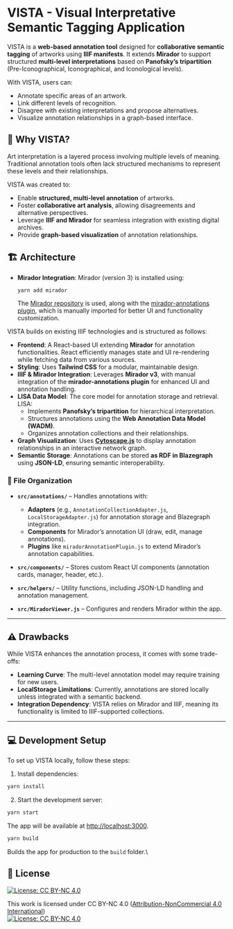 # VISTA - Visual Interpretative Semantic Tagging Application

VISTA is a **web-based annotation tool** designed for **collaborative semantic tagging** of artworks using **IIIF manifests**. It extends **Mirador** to support structured **multi-level interpretations** based on **Panofsky’s tripartition** (Pre-Iconographical, Iconographical, and Iconological levels).

With VISTA, users can:

- Annotate specific areas of an artwork.
- Link different levels of recognition.
- Disagree with existing interpretations and propose alternatives.
- Visualize annotation relationships in a graph-based interface.

## 🚀 Why VISTA?

Art interpretation is a layered process involving multiple levels of meaning. Traditional annotation tools often lack structured mechanisms to represent these levels and their relationships.

VISTA was created to:

- Enable **structured, multi-level annotation** of artworks.
- Foster **collaborative art analysis**, allowing disagreements and alternative perspectives.
- Leverage **IIIF and Mirador** for seamless integration with existing digital archives.
- Provide **graph-based visualization** of annotation relationships.

## 🏗️ Architecture

- **Mirador Integration**: Mirador (version 3) is installed using:

  ```bash
  yarn add mirador
  ```

  The [Mirador repository](https://github.com/ProjectMirador/mirador) is used, along with the [mirador-annotations plugin](https://github.com/ProjectMirador/mirador-annotations), which is manually imported for better UI and functionality customization.

VISTA builds on existing IIIF technologies and is structured as follows:

- **Frontend**: A React-based UI extending **Mirador** for annotation functionalities. React efficiently manages state and UI re-rendering while fetching data from various sources.
- **Styling**: Uses **Tailwind CSS** for a modular, maintainable design.
- **IIIF & Mirador Integration**: Leverages **Mirador v3**, with manual integration of the **mirador-annotations plugin** for enhanced UI and annotation handling.
- **LISA Data Model**: The core model for annotation storage and retrieval. LISA:
  - Implements **Panofsky’s tripartition** for hierarchical interpretation.
  - Structures annotations using the **Web Annotation Data Model (WADM)**.
  - Organizes annotation collections and their relationships.
- **Graph Visualization**: Uses **[Cytoscape.js](https://js.cytoscape.org/)** to display annotation relationships in an interactive network graph.
- **Semantic Storage**: Annotations can be stored **as RDF in Blazegraph** using **JSON-LD**, ensuring semantic interoperability.

### 📂 File Organization

- **`src/annotations/`** – Handles annotations with:

  - **Adapters** (e.g., `AnnotationCollectionAdapter.js`, `LocalStorageAdapter.js`) for annotation storage and Blazegraph integration.
  - **Components** for Mirador’s annotation UI (draw, edit, manage annotations).
  - **Plugins** like `miradorAnnotationPlugin.js` to extend Mirador’s annotation capabilities.

- **`src/components/`** – Stores custom React UI components (annotation cards, manager, header, etc.).

- **`src/helpers/`** – Utility functions, including JSON-LD handling and annotation management.

- **`src/MiradorViewer.js`** – Configures and renders Mirador within the app.

---

## ⚠️ Drawbacks

While VISTA enhances the annotation process, it comes with some trade-offs:

- **Learning Curve**: The multi-level annotation model may require training for new users.
- **LocalStorage Limitations**: Currently, annotations are stored locally unless integrated with a semantic backend.
- **Integration Dependency**: VISTA relies on Mirador and IIIF, meaning its functionality is limited to IIIF-supported collections.

---

## 💻 Development Setup

To set up VISTA locally, follow these steps:

1. Install dependencies:

```bash
yarn install
```

2. Start the development server:

```bash
yarn start
```

The app will be available at [http://localhost:3000](http://localhost:3000).

```bash
yarn build
```

Builds the app for production to the `build` folder.\

## 📜 License

[![License: CC BY-NC 4.0](https://img.shields.io/badge/License-CC%20BY--NC%204.0-lightgrey.svg)](https://creativecommons.org/licenses/by-nc/4.0/)

This work is licensed under CC BY-NC 4.0 ([Attribution-NonCommercial 4.0 International](https://creativecommons.org/licenses/by-nc/4.0/))  
[![License: CC BY-NC 4.0](https://licensebuttons.net/l/by-nc/4.0/80x15.png)](https://creativecommons.org/licenses/by-nc/4.0/)
